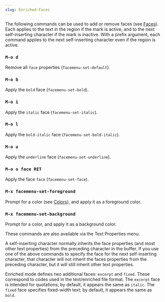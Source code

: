 ```yaml
---
slug: Enriched-Faces
---
```


The following commands can be used to add or remove faces (see [Faces](Faces)). Each applies to the text in the region if the mark is active, and to the next self-inserting character if the mark is inactive. With a prefix argument, each command applies to the next self-inserting character even if the region is active.

### `M-o d`

Remove all `face` properties (`facemenu-set-default`).

### `M-o b`

Apply the `bold` face (`facemenu-set-bold`).

### `M-o i`

Apply the `italic` face (`facemenu-set-italic`).

### `M-o l`

Apply the `bold-italic` face (`facemenu-set-bold-italic`).

### `M-o u`

Apply the `underline` face (`facemenu-set-underline`).

### `M-o o face RET`

Apply the face `face` (`facemenu-set-face`).

### `M-x facemenu-set-foreground`

Prompt for a color (see [Colors](Colors)), and apply it as a foreground color.

### `M-x facemenu-set-background`

Prompt for a color, and apply it as a background color.

These commands are also available via the Text Properties menu.

A self-inserting character normally inherits the face properties (and most other text properties) from the preceding character in the buffer. If you use one of the above commands to specify the face for the next self-inserting character, that character will not inherit the faces properties from the preceding character, but it will still inherit other text properties.

Enriched mode defines two additional faces: `excerpt` and `fixed`. These correspond to codes used in the text/enriched file format. The `excerpt` face is intended for quotations; by default, it appears the same as `italic`. The `fixed` face specifies fixed-width text; by default, it appears the same as `bold`.
